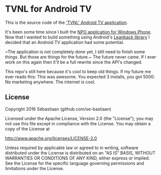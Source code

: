 TVNL for Android TV
=========================

This is the source code of the ['TVNL' Android TV application](https://play.google.com/store/apps/details?id=eu.se_bastiaan.tvnl).

It's been some time since I built the [NPO application for Windows Phone](https://github.com/se-bastiaan/TVNL-WindowsPhone). Now that I wanted to build something using Android's [Leanback library](http://developer.android.com/tools/support-library/features.html#v17-leanback) I decided that an Android TV application had some potential.

~The application is not completely done yet, I still need to finish some things. But those are things for the future.~
The future never came. If I ever work on this again then it'll be a full rewrite since the API's changed. 

This repo's still here because it's cool to keep old things. If my future me ever reads this:
This was awesome. You expected 3 installs, you got 5000. No marketing anywhere. The internet is cool.

## License

Copyright 2016 Sébastiaan (github.com/se-bastiaan)

Licensed under the Apache License, Version 2.0 (the "License");
you may not use this file except in compliance with the License.
You may obtain a copy of the License at

   http://www.apache.org/licenses/LICENSE-2.0

Unless required by applicable law or agreed to in writing, software
distributed under the License is distributed on an "AS IS" BASIS,
WITHOUT WARRANTIES OR CONDITIONS OF ANY KIND, either express or implied.
See the License for the specific language governing permissions and
limitations under the License.
